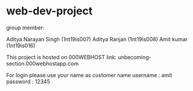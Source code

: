 # web-dev-project

group member:

Aditya Narayan Singh (1nt19is007)
Aditya Ranjan (1nt19is008)
Amit kumar (1nt19is016)

This project is hosted on 000WEBHOST
link: unbecoming-section.000webhostapp.com

For login please use your name as customer name
username : amit 
password : 12345
